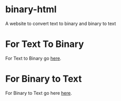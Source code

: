 # binary-html

A website to convert  text to binary and binary to text

# For Text To Binary

For Text to Binary go [here](https://iotalua.github.io/binary-html/text2bin.html).

# For Binary to Text

For Binary to Text go here [here](https://iotalua.github.io/binary-html/bin2text.html).
